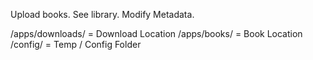Upload books. See library. Modify Metadata.

/apps/downloads/ = Download Location
/apps/books/ = Book Location
/config/ = Temp / Config Folder
